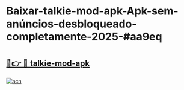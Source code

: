 # Baixar-talkie-mod-apk-Apk-sem-anúncios-desbloqueado-completamente-2025-#aa9eq

# <h2><a href="https://ainizakaria.my?title=talkie-mod-apk&ref=24M">🔗👉 🔴 talkie-mod-apk</a></h2>

[![acn](https://github.com/user-attachments/assets/0f9c940e-d8b0-45ae-aac7-cd30a18b3e1c)](https://ainizakaria.my?title=talkie-mod-apk&ref=24M)

